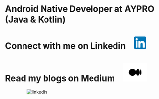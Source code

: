 # Android Native Developer at AYPRO (Java & Kotlin)

# Connect with me on Linkedin   &nbsp;&nbsp;   [<img src='linkedin.png' alt='linkedin' height='40'>](https://www.linkedin.com/in/tuna-%C3%BCnsal-183679167)

# Read my blogs on Medium  &nbsp;&nbsp;  [<img src='Medium-logo-2020-640x480.png' alt='linkedin' height='60'>](https://ezdream.medium.com/)

 &nbsp;&nbsp;&nbsp;&nbsp;&nbsp;&nbsp;&nbsp;&nbsp;&nbsp;&nbsp;&nbsp;&nbsp;&nbsp;&nbsp;&nbsp;&nbsp;&nbsp;&nbsp;<img src='https://user-images.githubusercontent.com/50106187/131627871-b15007c6-2bba-4305-8d62-50d016315f7c.gif' alt='linkedin' height='360'>






